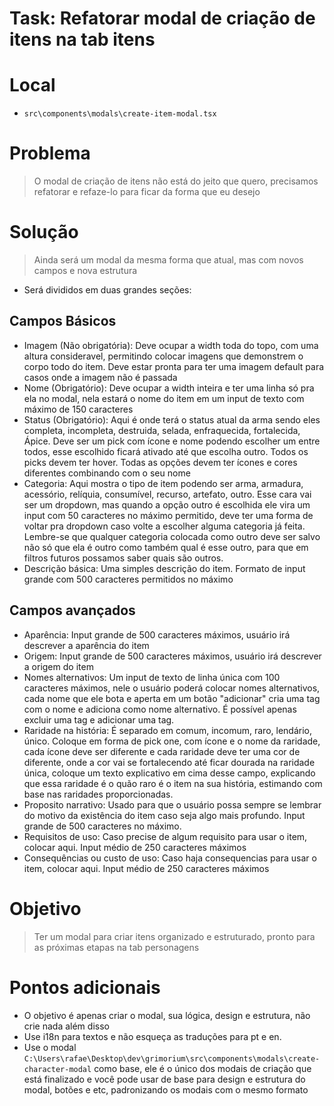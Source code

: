 
# Task: Refatorar modal de criação de itens na tab itens

# Local
- `src\components\modals\create-item-modal.tsx`

# Problema
> O modal de criação de itens não está do jeito que quero, precisamos refatorar e refaze-lo para ficar da forma que eu desejo

# Solução
> Ainda será um modal da mesma forma que atual, mas com novos campos e nova estrutura
- Será divididos em duas grandes seções: 

## Campos Básicos
- Imagem (Não obrigatória): Deve ocupar a width toda do topo, com uma altura consideravel, permitindo colocar imagens que demonstrem o corpo todo do item. Deve estar pronta para ter uma imagem default para casos onde a imagem não é passada
- Nome (Obrigatório): Deve ocupar a width inteira e ter uma linha só pra ela no modal, nela estará o nome do item em um input de texto com máximo de 150 caracteres
- Status (Obrigatório): Aqui é onde terá o status atual da arma sendo eles completa, incompleta, destruida, selada, enfraquecida, fortalecida, Ápice. Deve ser um pick com ícone e nome podendo escolher um entre todos, esse escolhido ficará ativado até que escolha outro. Todos os picks devem ter hover. Todas as opções devem ter ícones e cores diferentes combinando com o seu nome
- Categoria: Aqui mostra o tipo de item podendo ser arma, armadura, acessório, relíquia, consumível, recurso, artefato, outro. Esse cara vai ser um dropdown, mas quando a opção outro é escolhida ele vira um input com 50 caracteres no máximo permitido, deve ter uma forma de voltar pra dropdown caso volte a escolher alguma categoria já feita. Lembre-se que qualquer categoria colocada como outro deve ser salvo não só que ela é outro como também qual é esse outro, para que em filtros futuros possamos saber quais são outros.
- Descrição básica: Uma simples descrição do item. Formato de input grande com 500 caracteres permitidos no máximo

## Campos avançados
- Aparência: Input grande de 500 caracteres máximos, usuário irá descrever a aparência do item
- Origem: Input grande de 500 caracteres máximos, usuário irá descrever a origem do item
- Nomes alternativos: Um input de texto de linha única com 100 caracteres máximos, nele o usuário poderá colocar nomes alternativos, cada nome que ele bota e aperta em um botão "adicionar" cria uma tag com o nome e adiciona como nome alternativo. É possível apenas excluir uma tag e adicionar uma tag.
- Raridade na história: É separado em comum, incomum, raro, lendário, único. Coloque em forma de pick one, com ícone e o nome da raridade, cada ícone deve ser diferente e cada raridade deve ter uma cor de diferente, onde a cor vai se fortalecendo até ficar dourada na raridade única, coloque um texto explicativo em cima desse campo, explicando que essa raridade é o quão raro é o item na sua história, estimando com base nas raridades proporcionadas.
- Proposito narrativo: Usado para que o usuário possa sempre se lembrar do motivo da existência do item caso seja algo mais profundo. Input grande de 500 caracteres no máximo.
- Requisitos de uso: Caso precise de algum requisito para usar o item, colocar aqui. Input médio de 250 caracteres máximos
- Consequências ou custo de uso: Caso haja consequencias para usar o item, colocar aqui. Input médio de 250 caracteres máximos

# Objetivo
> Ter um modal para criar itens organizado e estruturado, pronto para as próximas etapas na tab personagens

# Pontos adicionais
- O objetivo é apenas criar o modal, sua lógica, design e estrutura, não crie nada além disso
- Use i18n para textos e não esqueça as traduções para pt e en.
- Use o modal `C:\Users\rafae\Desktop\dev\grimorium\src\components\modals\create-character-modal` como base, ele é o único dos modais de criação que está finalizado e você pode usar de base para design e estrutura do modal, botões e etc, padronizando os modais com o mesmo formato